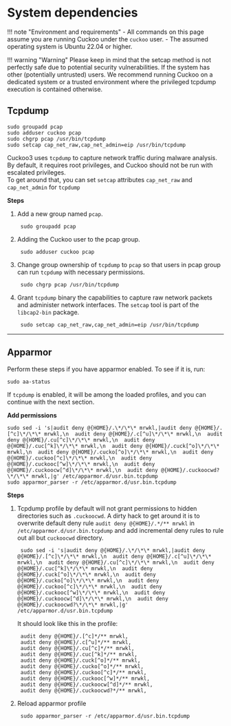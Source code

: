 # System dependencies

!!! note "Environment and requirements"
    - All commands on this page assume you are running Cuckoo under the `cuckoo` user.
    - The assumed operating system is Ubuntu 22.04 or higher.

!!! warning "Warning"
    Please keep in mind that the setcap method is not perfectly safe due to potential security vulnerabilities.
    If the system has other (potentially untrusted) users. We recommend running Cuckoo on a dedicated system or a trusted environment where the privileged tcpdump execution is contained otherwise.


## Tcpdump
```console
sudo groupadd pcap
sudo adduser cuckoo pcap
sudo chgrp pcap /usr/bin/tcpdump
sudo setcap cap_net_raw,cap_net_admin=eip /usr/bin/tcpdump
```

Cuckoo3 uses `tcpdump` to capture network traffic during malware analysis.  
By default, it requires root privileges, and Cuckoo should not be run with escalated privileges.  
To get around that, you can set `setcap` attributes `cap_net_raw` and `cap_net_admin` for `tcpdump`

**Steps**

1. Add a new group named `pcap`.

        sudo groupadd pcap

2. Adding the Cuckoo user to the pcap group.

        sudo adduser cuckoo pcap

3. Change group ownership of `tcpdump` to `pcap` so that users in pcap group can run `tcpdump` with necessary permissions.

        sudo chgrp pcap /usr/bin/tcpdump

4. Grant `tcpdump` binary the capabilities to capture raw network packets and administer network interfaces. The `setcap` tool is part of the `libcap2-bin` package.

        sudo setcap cap_net_raw,cap_net_admin=eip /usr/bin/tcpdump

---

## Apparmor
Perform these steps if you have apparmor enabled. To see if it is, run:
```console
sudo aa-status
```
If `tcpdump` is enabled, it will be among the loaded profiles, and you can continue with the next section.

**Add permissions**
```console
sudo sed -i 's|audit deny @{HOME}/.\*/\*\* mrwkl,|audit deny @{HOME}/.[^c]\*/\*\* mrwkl,\n  audit deny @{HOME}/.c[^u]\*/\*\* mrwkl,\n  audit deny @{HOME}/.cu[^c]\*/\*\* mrwkl,\n  audit deny @{HOME}/.cuc[^k]\*/\*\* mrwkl,\n  audit deny @{HOME}/.cuck[^o]\*/\*\* mrwkl,\n  audit deny @{HOME}/.cucko[^o]\*/\*\* mrwkl,\n  audit deny @{HOME}/.cuckoo[^c]\*/\*\* mrwkl,\n  audit deny @{HOME}/.cuckooc[^w]\*/\*\* mrwkl,\n  audit deny @{HOME}/.cuckoocw[^d]\*/\*\* mrwkl,\n  audit deny @{HOME}/.cuckoocwd?\*/\*\* mrwkl,|g' /etc/apparmor.d/usr.bin.tcpdump
sudo apparmor_parser -r /etc/apparmor.d/usr.bin.tcpdump
```

**Steps**

1. Tcpdump profile by default will not grant permissions to hidden directories such as `.cuckoocwd`. A dirty hack to get around it is to overwrite default deny rule `audit deny @{HOME}/.*/** mrwkl` in `/etc/apparmor.d/usr.bin.tcpdump` and add incremental deny rules to rule out all but `cuckoocwd` directory.

        sudo sed -i 's|audit deny @{HOME}/.\*/\*\* mrwkl,|audit deny @{HOME}/.[^c]\*/\*\* mrwkl,\n  audit deny @{HOME}/.c[^u]\*/\*\* mrwkl,\n  audit deny @{HOME}/.cu[^c]\*/\*\* mrwkl,\n  audit deny @{HOME}/.cuc[^k]\*/\*\* mrwkl,\n  audit deny @{HOME}/.cuck[^o]\*/\*\* mrwkl,\n  audit deny @{HOME}/.cucko[^o]\*/\*\* mrwkl,\n  audit deny @{HOME}/.cuckoo[^c]\*/\*\* mrwkl,\n  audit deny @{HOME}/.cuckooc[^w]\*/\*\* mrwkl,\n  audit deny @{HOME}/.cuckoocw[^d]\*/\*\* mrwkl,\n  audit deny @{HOME}/.cuckoocwd?\*/\*\* mrwkl,|g' /etc/apparmor.d/usr.bin.tcpdump

    It should look like this in the profile:

        audit deny @{HOME}/.[^c]*/** mrwkl,
        audit deny @{HOME}/.c[^u]*/** mrwkl,
        audit deny @{HOME}/.cu[^c]*/** mrwkl,
        audit deny @{HOME}/.cuc[^k]*/** mrwkl,
        audit deny @{HOME}/.cuck[^o]*/** mrwkl,
        audit deny @{HOME}/.cucko[^o]*/** mrwkl,
        audit deny @{HOME}/.cuckoo[^c]*/** mrwkl,
        audit deny @{HOME}/.cuckooc[^w]*/** mrwkl,
        audit deny @{HOME}/.cuckoocw[^d]*/** mrwkl,
        audit deny @{HOME}/.cuckoocwd?*/** mrwkl,

3. Reload apparmor profile

        sudo apparmor_parser -r /etc/apparmor.d/usr.bin.tcpdump
